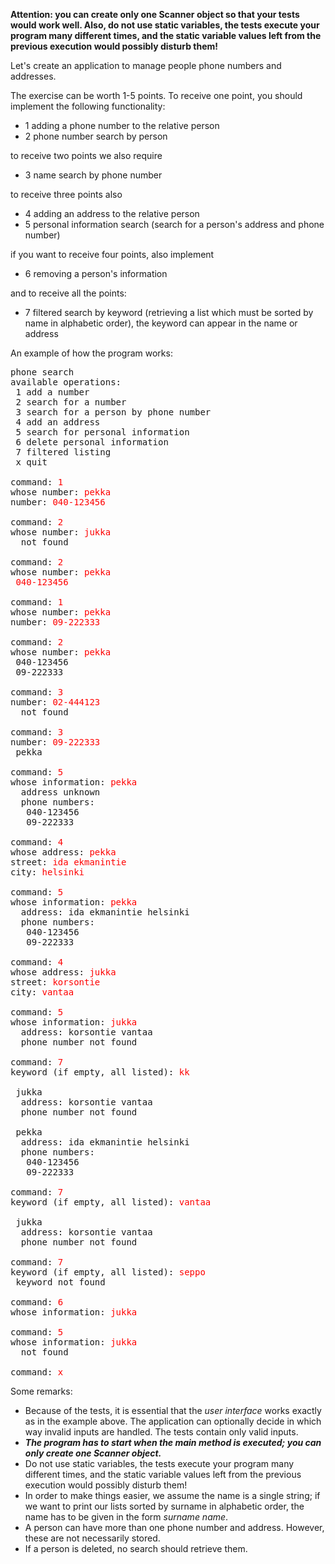 **Attention: you can create only one Scanner object so that your tests would work well. Also, do not use static variables, the tests execute your program many different times, and the static variable values left from the previous execution would possibly disturb them!**

Let's create an application to manage people phone numbers and addresses.

The exercise can be worth 1-5 points. To receive one point, you should implement the following functionality:

* 1 adding a phone number to the relative person
* 2 phone number search by person

to receive two points we also require

* 3 name search by phone number

to receive three points also

* 4 adding an address to the relative person
* 5 personal information search (search for a person's address and phone number)

if you want to receive four points, also implement

* 6 removing a person's information

and to receive all the points:

* 7 filtered search by keyword (retrieving a list which must be sorted by name in alphabetic order), the keyword can appear in the name or address

An example of how the program works:

<pre>
phone search
available operations:
 1 add a number
 2 search for a number
 3 search for a person by phone number
 4 add an address
 5 search for personal information
 6 delete personal information
 7 filtered listing
 x quit

command: <font color="red">1</font>
whose number: <font color="red">pekka</font>
number: <font color="red">040-123456</font>

command: <font color="red">2</font>
whose number: <font color="red">jukka</font>
  not found

command: <font color="red">2</font>
whose number: <font color="red">pekka</font>
 <font color="red">040-123456</font>

command: <font color="red">1</font>
whose number: <font color="red">pekka</font>
number: <font color="red">09-222333</font>

command: <font color="red">2</font>
whose number: <font color="red">pekka</font>
 040-123456
 09-222333

command: <font color="red">3</font>
number: <font color="red">02-444123</font>
  not found

command: <font color="red">3</font>
number: <font color="red">09-222333</font>
 pekka

command: <font color="red">5</font>
whose information: <font color="red">pekka</font>
  address unknown
  phone numbers:
   040-123456
   09-222333

command: <font color="red">4</font>
whose address: <font color="red">pekka</font>
street: <font color="red">ida ekmanintie</font>
city: <font color="red">helsinki</font>

command: <font color="red">5</font>
whose information: <font color="red">pekka</font>
  address: ida ekmanintie helsinki
  phone numbers:
   040-123456
   09-222333

command: <font color="red">4</font>
whose address: <font color="red">jukka</font>
street: <font color="red">korsontie</font>
city: <font color="red">vantaa</font>

command: <font color="red">5</font>
whose information: <font color="red">jukka</font>
  address: korsontie vantaa
  phone number not found

command: <font color="red">7</font>
keyword (if empty, all listed): <font color="red">kk</font>

 jukka
  address: korsontie vantaa
  phone number not found

 pekka
  address: ida ekmanintie helsinki
  phone numbers:
   040-123456
   09-222333

command: <font color="red">7</font>
keyword (if empty, all listed): <font color="red">vantaa</font>

 jukka
  address: korsontie vantaa
  phone number not found

command: <font color="red">7</font>
keyword (if empty, all listed): <font color="red">seppo</font>
 keyword not found

command: <font color="red">6</font>
whose information: <font color="red">jukka</font>

command: <font color="red">5</font>
whose information: <font color="red">jukka</font>
  not found

command: <font color="red">x</font>
</pre>

Some remarks:

* Because of the tests, it is essential that the _user interface_ works exactly as in the example above. The application can optionally decide in which way invalid inputs are handled. The tests contain only valid inputs.
* _**The program has to start when the main method is executed; you can only create one Scanner object.**_
* Do not use static variables, the tests execute your program many different times, and the static variable values left from the previous execution would possibly disturb them!
* In order to make things easier, we assume the name is a single string; if we want to print our lists sorted by surname in alphabetic order, the name has to be given in the form _surname name_.
* A person can have more than one phone number and address. However, these are not necessarily stored.
* If a person is deleted, no search should retrieve them.
